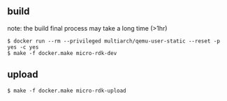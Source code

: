 ## build 

note: the build final process may take a long time (>1hr)
```
$ docker run --rm --privileged multiarch/qemu-user-static --reset -p yes -c yes
$ make -f docker.make micro-rdk-dev
```

## upload
```
$ make -f docker.make micro-rdk-upload
```
